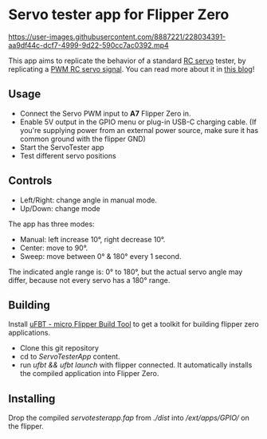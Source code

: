 # Servo tester app for Flipper Zero

https://user-images.githubusercontent.com/8887221/228034391-aa9df44c-dcf7-4999-9d22-590cc7ac0392.mp4

This app aims to replicate the behavior of a standard [RC servo](https://en.wikipedia.org/wiki/Servo_(radio_control)) tester, by replicating a [PWM RC servo signal](https://en.wikipedia.org/wiki/Servo_control). You can read more about it in [this blog](https://mhasbini.com/blog/servo-tester-flipper-zero.html)!

## Usage

- Connect the Servo PWM input to **A7** Flipper Zero in.
- Enable 5V output in the GPIO menu or plug-in USB-C charging cable. (If you're supplying power from an external power source, make sure it has common ground with the flipper GND)
- Start the ServoTester app
- Test different servo positions

## Controls

- Left/Right: change angle in manual mode.
- Up/Down: change mode

The app has three modes:

- Manual: left increase 10°, right decrease 10°.
- Center: move to 90°.
- Sweep: move between 0° & 180° every 1 second.

The indicated angle range is: 0° to 180°, but the actual servo angle may differ, because not every servo has a 180° range. 


## Building

Install [uFBT - micro Flipper Build Tool](https://github.com/flipperdevices/flipperzero-ufbt) to get a toolkit for building flipper zero applications. 

- Clone this git repository
- cd to *ServoTesterApp* content.
- run *ufbt && ufbt launch* with flipper connected. It automatically installs the compiled application into Flipper Zero.

## Installing

Drop the compiled *servotesterapp.fap* from *./dist* into */ext/apps/GPIO/* on the flipper. 


